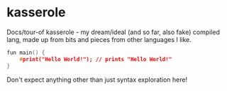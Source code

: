 # kasserole
Docs/tour-of kasserole - my dream/ideal (and so far, also fake) compiled lang, made up from bits and pieces from other languages I like.

```cpp
fun main() {
    #print("Hello World!"); // prints "Hello World!"
}
```

Don't expect anything other than just syntax exploration here!


